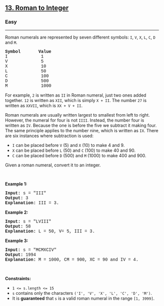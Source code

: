 <h2><a href="https://leetcode.com/problems/roman-to-integer/">13. Roman to Integer</a></h2><h3>Easy</h3><hr><div><p>Roman numerals are represented by seven different symbols:&nbsp;<code style="font-family: monospace, Bangla103, sans-serif;">I</code>, <code style="font-family: monospace, Bangla103, sans-serif;">V</code>, <code style="font-family: monospace, Bangla103, sans-serif;">X</code>, <code style="font-family: monospace, Bangla103, sans-serif;">L</code>, <code style="font-family: monospace, Bangla103, sans-serif;">C</code>, <code style="font-family: monospace, Bangla103, sans-serif;">D</code> and <code style="font-family: monospace, Bangla103, sans-serif;">M</code>.</p>

<pre style="font-family: SFMono-Regular, Consolas, &quot;Liberation Mono&quot;, Menlo, Courier, monospace, Bangla103, sans-serif;"><strong>Symbol</strong>       <strong>Value</strong>
I             1
V             5
X             10
L             50
C             100
D             500
M             1000</pre>

<p>For example,&nbsp;<code style="font-family: monospace, Bangla103, sans-serif;">2</code> is written as <code style="font-family: monospace, Bangla103, sans-serif;">II</code>&nbsp;in Roman numeral, just two ones added together. <code style="font-family: monospace, Bangla103, sans-serif;">12</code> is written as&nbsp;<code style="font-family: monospace, Bangla103, sans-serif;">XII</code>, which is simply <code style="font-family: monospace, Bangla103, sans-serif;">X + II</code>. The number <code style="font-family: monospace, Bangla103, sans-serif;">27</code> is written as <code style="font-family: monospace, Bangla103, sans-serif;">XXVII</code>, which is <code style="font-family: monospace, Bangla103, sans-serif;">XX + V + II</code>.</p>

<p>Roman numerals are usually written largest to smallest from left to right. However, the numeral for four is not <code style="font-family: monospace, Bangla103, sans-serif;">IIII</code>. Instead, the number four is written as <code style="font-family: monospace, Bangla103, sans-serif;">IV</code>. Because the one is before the five we subtract it making four. The same principle applies to the number nine, which is written as <code style="font-family: monospace, Bangla103, sans-serif;">IX</code>. There are six instances where subtraction is used:</p>

<ul>
	<li><code style="font-family: monospace, Bangla103, sans-serif;">I</code> can be placed before <code style="font-family: monospace, Bangla103, sans-serif;">V</code> (5) and <code style="font-family: monospace, Bangla103, sans-serif;">X</code> (10) to make 4 and 9.&nbsp;</li>
	<li><code style="font-family: monospace, Bangla103, sans-serif;">X</code> can be placed before <code style="font-family: monospace, Bangla103, sans-serif;">L</code> (50) and <code style="font-family: monospace, Bangla103, sans-serif;">C</code> (100) to make 40 and 90.&nbsp;</li>
	<li><code style="font-family: monospace, Bangla103, sans-serif;">C</code> can be placed before <code style="font-family: monospace, Bangla103, sans-serif;">D</code> (500) and <code style="font-family: monospace, Bangla103, sans-serif;">M</code> (1000) to make 400 and 900.</li>
</ul>

<p>Given a roman numeral, convert it to an integer.</p>

<p>&nbsp;</p>
<p><strong class="example">Example 1:</strong></p>

<pre style="font-family: SFMono-Regular, Consolas, &quot;Liberation Mono&quot;, Menlo, Courier, monospace, Bangla103, sans-serif;"><strong>Input:</strong> s = "III"
<strong>Output:</strong> 3
<strong>Explanation:</strong> III = 3.
</pre>

<p><strong class="example">Example 2:</strong></p>

<pre style="font-family: SFMono-Regular, Consolas, &quot;Liberation Mono&quot;, Menlo, Courier, monospace, Bangla103, sans-serif;"><strong>Input:</strong> s = "LVIII"
<strong>Output:</strong> 58
<strong>Explanation:</strong> L = 50, V= 5, III = 3.
</pre>

<p><strong class="example">Example 3:</strong></p>

<pre style="font-family: SFMono-Regular, Consolas, &quot;Liberation Mono&quot;, Menlo, Courier, monospace, Bangla103, sans-serif;"><strong>Input:</strong> s = "MCMXCIV"
<strong>Output:</strong> 1994
<strong>Explanation:</strong> M = 1000, CM = 900, XC = 90 and IV = 4.
</pre>

<p>&nbsp;</p>
<p><strong>Constraints:</strong></p>

<ul>
	<li><code style="font-family: monospace, Bangla103, sans-serif;">1 &lt;= s.length &lt;= 15</code></li>
	<li><code style="font-family: monospace, Bangla103, sans-serif;">s</code> contains only&nbsp;the characters <code style="font-family: monospace, Bangla103, sans-serif;">('I', 'V', 'X', 'L', 'C', 'D', 'M')</code>.</li>
	<li>It is <strong>guaranteed</strong>&nbsp;that <code style="font-family: monospace, Bangla103, sans-serif;">s</code> is a valid roman numeral in the range <code style="font-family: monospace, Bangla103, sans-serif;">[1, 3999]</code>.</li>
</ul>
</div>